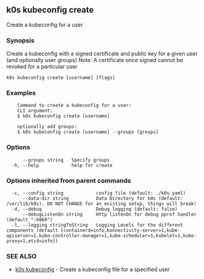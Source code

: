 ## k0s kubeconfig create

Create a kubeconfig for a user

### Synopsis

Create a kubeconfig with a signed certificate and public key for a given user (and optionally user groups)
Note: A certificate once signed cannot be revoked for a particular user

```
k0s kubeconfig create [username] [flags]
```

### Examples

```
	Command to create a kubeconfig for a user:
	CLI argument:
	$ k0s kubeconfig create [username]

	optionally add groups:
	$ k0s kubeconfig create [username] --groups [groups]
```

### Options

```
      --groups string   Specify groups
  -h, --help            help for create
```

### Options inherited from parent commands

```
  -c, --config string            config file (default: ./k0s.yaml)
      --data-dir string          Data Directory for k0s (default: /var/lib/k0s). DO NOT CHANGE for an existing setup, things will break!
  -d, --debug                    Debug logging (default: false)
      --debugListenOn string     Http listenOn for debug pprof handler (default ":6060")
  -l, --logging stringToString   Logging Levels for the different components (default [containerd=info,konnectivity-server=1,kube-apiserver=1,kube-controller-manager=1,kube-scheduler=1,kubelet=1,kube-proxy=1,etcd=info])
```

### SEE ALSO

* [k0s kubeconfig](k0s_kubeconfig.md)	 - Create a kubeconfig file for a specified user

